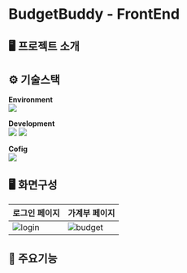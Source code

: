 # BudgetBuddy - FrontEnd

🖥️ 프로젝트 소개
-------------
  
  
⚙️ 기술스택
-------------
**Environment**  
<img src="https://img.shields.io/badge/Visual_Studio_Code-0078D4?style=for-the-badge&logo=visual%20studio%20code&logoColor=white"/> 
  
**Development**  
<img src="https://img.shields.io/badge/JavaScript-F7DF1E?style=for-the-badge&logo=JavaScript&logoColor=white"/> <img src="https://img.shields.io/badge/React-20232A?style=for-the-badge&logo=react&logoColor=61DAFB"/> 
  
**Cofig**  
<img src="https://img.shields.io/badge/npm-CB3837?style=for-the-badge&logo=npm&logoColor=white"/> 
  
  
🖥️ 화면구성
-------------
|로그인 페이지|가계부 페이지|
|---|---|
|![login](https://github.com/user-attachments/assets/9b235353-d5e7-4904-8222-8fd3ee1628e6)|![budget](https://github.com/user-attachments/assets/f55740a0-e157-44e5-bd28-831068faa770)|

  
  
📌 주요기능
-------------

